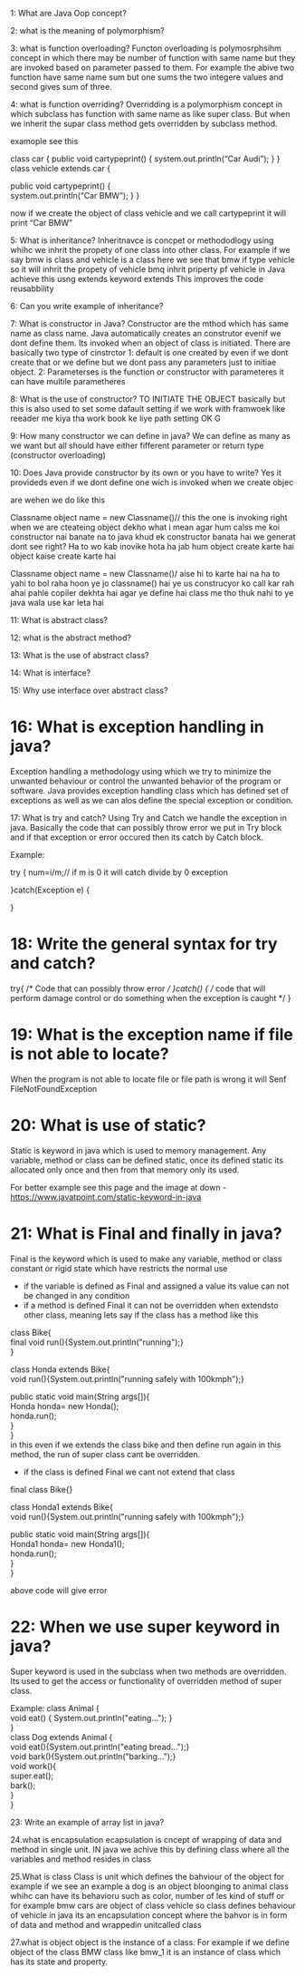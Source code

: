 
1: What are Java Oop concept?

2: what is the meaning of polymorphism?

3: what is function overloading?
Functon overloading  is polymosrphsihm concept in which there may be number of function with same name but they are invoked based on parameter passed to them. For example 
the abive two function have same name sum but one sums the two integere values and second gives sum of three.

4: what is function overriding?
Overridding is a polymorphism concept in which subclass has  function with same name  as like super class. But when we inherit the supar class method gets overridden by subclass method.

examople see this 

class  car
{
    public void cartypeprint()
   {
 system.out.println(“Car Audi”);
   }
}
class vehicle extends car
{

  public void cartypeprint()
    {  
    system.out.println(“Car BMW”);
}
}

now if we create the object of class vehicle and we call cartypeprint it will print  “Car BMW”


5: What is inheritance?
Inheritnavce is concpet or methododlogy using whihc  we inhrit the propety of one class into other class. For example if we say bmw is class and vehicle is a class here we see that bmw if type vehicle so it will inhrit the propety of vehicle 
bmq inhrit priperty pf vehicle
in Java achieve this usng extends keyword 
<subclass> extends <super class>
This improves the code reusabbility  

6: Can you write example of inheritance?

7: What is constructor in Java?
Constructor are the mthod which has same name as class name. Java automatically creates an construtor  evenif we dont define them. Its invoked when an object of class is initiated. There are basically two type of cinstrctor 
1: default is one  created by even if we dont create that or we define but we dont pass any parameters just to initiae object.
2: Parameterses is the function or constructor with parameteres it can have multile parametheres 

8: What is the use of constructor?
TO INITIATE THE OBJECT  basically but this is also used to set some dafault setting if we work with framwoek like reeader me kiya tha work book ke liye path setting
OK G

9: How many constructor we can define in java?
We can define as many as we want but all should have either fifferent parameter or return type (constructor overloading)

10: Does Java provide constructor by its own or you have to write?
Yes it provideds even if we dont define one wich is invoked when we create objec

are wehen we do like this

Classname object name = new Classname()// this the one is invoking right when we are cteateing object
dekho what i mean agar hum calss me koi constructor nai banate na to java khud ek constructor banata hai we generat dont see right?
Ha
to wo kab inovike hota ha jab hum object create karte hai 
object kaise create karte hai 

Classname object name = new Classname()/
aise hi to karte hai na 
ha
to yahi to bol raha hoon ye jo classname() hai ye us construcyor ko call kar rah ahai 
pahle copiler dekhta hai agar ye define hai class me tho thuk nahi to ye java wala use kar leta hai


11: What is abstract class?

12: what is the abstract method?

13: What is the use of abstract class?

14: What is interface?

15: Why use interface over abstract class?

# 16: What is exception handling in java?

Exception handling a methodology using which we try to minimize the unwanted behaviour or control the unwanted behavior of the program or software. Java provides exception handling class which has defined set of exceptions as well as we can alos define the special exception or condition.

17: What is try and catch?
Using Try and Catch we handle the exception in java. Basically the code that can possibly throw error we put in Try block and if that exception or error occured then its catch by Catch block.

Example:

try
{
num=i/m;// if m is 0 it will catch divide by 0 exception 

}catch(Exception e)
{

}

# 18: Write the general syntax for try and catch?
try{
/*
Code that can possibly throw error
*/
}catch()
{
/*
code that will perform damage control or do something when the exception is caught
*/
}

# 19: What is the exception name if file is not able to locate?

When the program is not able to locate file or file path is wrong it will Senf FileNotFoundException

# 20: What is use of static?

Static is keyword in java which is used to memory management. Any variable, method or class can be defined static, once its defined static its allocated only once and then from that memory only its used. 

For better example see this page and the image at down - https://www.javatpoint.com/static-keyword-in-java

# 21: What is Final and finally in java?

Final is the keyword which is used to make any variable, method or class constant or rigid state which have restricts the normal use 

- if the variable is defined as Final and assigned a value its value can not be changed in any condition
- if a method is defined Final it can not be overridden when extendsto other class, meaning lets say if the class  has a method like this

class Bike{  
  final void run(){System.out.println("running");}  
}  
     
class Honda extends Bike{  
   void run(){System.out.println("running safely with 100kmph");}  
     
   public static void main(String args[]){  
   Honda honda= new Honda();  
   honda.run();  
   }  
}  
in this even if we extends the class bike and then define run again in this method, the run of super class cant be overridden.

- if the class is defined Final we cant not extend that class

final class Bike{}  
  
class Honda1 extends Bike{  
  void run(){System.out.println("running safely with 100kmph");}  
    
  public static void main(String args[]){  
  Honda1 honda= new Honda1();  
  honda.run();  
  }  
} 

above code will give error



# 22: When we use super keyword in java?
Super keyword is used in the subclass when two methods are overridden. Its used to get the access or functionality of overridden method of super class.

Example:
class Animal
{  
    void eat()
    {
    System.out.println("eating...");
    }  
}  
class Dog extends Animal
{  
void eat(){System.out.println("eating bread...");}  
void bark(){System.out.println("barking...");}  
void work(){  
super.eat();  
bark();  
}  
} 

23: Write an example of array list in java?

24.what is encapsulation
ecapsulation is cncept of wrapping of data and method in single unit. IN java we achive this  by defining class where all the variables and method resides in class

25.What is class
Class is unit which defines the bahviour of the object for example if we see an example a dog is an object bloonging to animal class
whihc can have its behavioru such as color, number of les kind of stuff
or for example bmw cars are object of class vehicle 
so class defines behaviour of vehicle
in java its an encapsulation concept where the bahvor is in form of data and method and wrappedin unitcalled class

27.what is object
object is the instance of a class. For example if we define object of the class BMW class like bmw_1 it is an instance of class which has its state and property.
